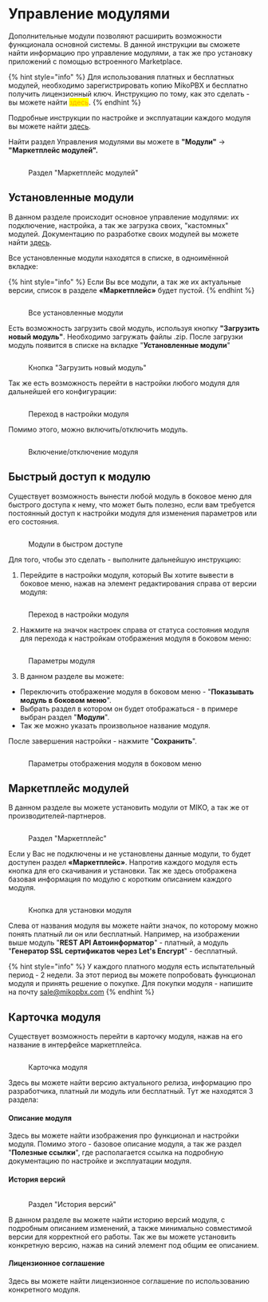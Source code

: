 # Управление модулями

Дополнительные модули позволяют расширить возможности функционала основной системы. В данной инструкции вы сможете найти информацию про управление модулями, а так же про установку приложений с помощью встроенного Marketplace.&#x20;

{% hint style="info" %}
Для использования платных и бесплатных модулей, необходимо зарегистрировать копию MikoPBX и бесплатно получить лицензионный ключ. Инструкцию по тому, как это сделать - вы можете найти <mark style="color:orange;">здесь</mark>.
{% endhint %}

Подробные инструкции по настройке и эксплуатации каждого модуля вы можете найти [здесь](../../../modules/miko/).

Найти раздел Управления модулями вы можете в **"Модули"** -> **"Маркетплейс модулей".**

<figure><img src="../../../.gitbook/assets/ModulesSection.png" alt=""><figcaption><p>Раздел "Маркетплейс модулей"</p></figcaption></figure>

## Установленные модули

В данном разделе происходит основное управление модулями: их подключение, настройка, а так же загрузка своих, "кастомных" модулей. Документацию по разработке своих модулей вы можете найти [здесь](https://docs.mikopbx.com/mikopbx-development).

Все установленные модули находятся в списке, в одноимённой вкладке:

{% hint style="info" %}
Если Вы все модули, а так же их актуальные версии, список  в разделе **«Маркетплейс»** будет пустой.
{% endhint %}

<figure><img src="../../../.gitbook/assets/allModules.png" alt=""><figcaption><p>Все установленные модули</p></figcaption></figure>

Есть возможность загрузить свой модуль, используя кнопку **"Загрузить новый модуль"**. Необходимо загружать файлы .zip. После загрузки модуль появится в списке на вкладке "**Установленные модули**"

<figure><img src="../../../.gitbook/assets/newModule.png" alt=""><figcaption><p>Кнопка "Загрузить новый модуль"</p></figcaption></figure>

Так же есть возможность перейти в настройки любого модуля для дальнейшей его конфигурации:

<figure><img src="../../../.gitbook/assets/modulesSettings.png" alt=""><figcaption><p>Переход в настройки модуля</p></figcaption></figure>

Помимо этого, можно включить/отключить модуль.

<figure><img src="../../../.gitbook/assets/onOffModule.png" alt=""><figcaption><p>Включение/отключение модуля</p></figcaption></figure>

## Быстрый доступ к модулю

Существует возможность вынести любой модуль в боковое меню для быстрого доступа к нему, что может быть полезно, если вам требуется постоянный доступ к настройки модуля для изменения параметров или его состояния.

<figure><img src="../../../.gitbook/assets/ModulesInTheMenu.png" alt=""><figcaption><p>Модули в быстром доступе</p></figcaption></figure>

Для того, чтобы это сделать - выполните дальнейшую инструкцию:

1. Перейдите в настройки модуля, который Вы хотите вывести в боковое меню, нажав на элемент редактирования справа от версии модуля:

<figure><img src="../../../.gitbook/assets/editModule (1).png" alt=""><figcaption><p>Переход в настройки модуля</p></figcaption></figure>

2. Нажмите на значок настроек справа от статуса состояния модуля для перехода к настройкам отображения модуля в боковом меню:

<figure><img src="../../../.gitbook/assets/settingsModule.png" alt=""><figcaption><p>Параметры модуля</p></figcaption></figure>

3. В данном разделе вы можете:

* Переключить отображение модуля в боковом меню - "**Показывать модуль в боковом меню**".
* Выбрать раздел в котором он будет отображаться - в примере выбран раздел "**Модули**".
* Так же можно указать произвольное название модуля.

После завершения настройки - нажмите "**Сохранить**".

<figure><img src="../../../.gitbook/assets/settingsModule2.png" alt=""><figcaption><p>Параметры отображения модуля в боковом меню</p></figcaption></figure>

## Маркетплейс модулей

В данном разделе вы можете установить модули от MIKO, а так же от производителей-партнеров.

<figure><img src="../../../.gitbook/assets/marketplace.png" alt=""><figcaption><p>Раздел "Маркетплейс"</p></figcaption></figure>

Если у Вас не подключены и не установлены данные модули, то будет доступен раздел **«Маркетплейс»**. Напротив каждого модуля есть кнопка для его скачивания и установки. Так же здесь отображена базовая информация по модулю с коротким описанием каждого модуля.&#x20;

<figure><img src="../../../.gitbook/assets/installModule.png" alt=""><figcaption><p>Кнопка для установки модуля</p></figcaption></figure>

Слева от названия модуля вы можете найти значок, по которому можно понять платный ли он или бесплатный. Например, на изображении выше модуль "**REST API Автоинформатор**" - платный, а модуль "**Генератор SSL сертификатов через Let's Encrypt**" - бесплатный.

{% hint style="info" %}
У каждого платного модуля есть испытательный период - 2 недели. За этот период вы можете попробовать функционал модуля и принять решение о покупке. Для покупки модуля - напишите на почту sale@mikopbx.com
{% endhint %}

## Карточка модуля

Существует возможность перейти в карточку модуля, нажав на его название в интерфейсе маркетплейса.

<figure><img src="../../../.gitbook/assets/moduleCard.png" alt=""><figcaption><p>Карточка модуля</p></figcaption></figure>

Здесь вы можете найти версию актуального релиза, информацию про разработчика, платный ли модуль или бесплатный. Тут же находятся 3 раздела:

#### Описание модуля

Здесь вы можете найти изображения про функционал и настройки модуля. Помимо этого - базовое описание модуля, а так же раздел "**Полезные ссылки**", где располагается ссылка на подробную документацию по настройке и эксплуатации модуля.

#### История версий

<figure><img src="../../../.gitbook/assets/versionHistory.png" alt=""><figcaption><p>Раздел "История версий"</p></figcaption></figure>

В данном разделе вы можете найти историю версий модуля, с подробным описанием изменений, а также минимально совместимой версии для корректной его работы. Так же вы можете установить конкретную версию, нажав на синий элемент под общим ее описанием.

#### Лицензионное соглашение

Здесь вы можете найти лицензионное соглашение по использованию конкретного модуля.
